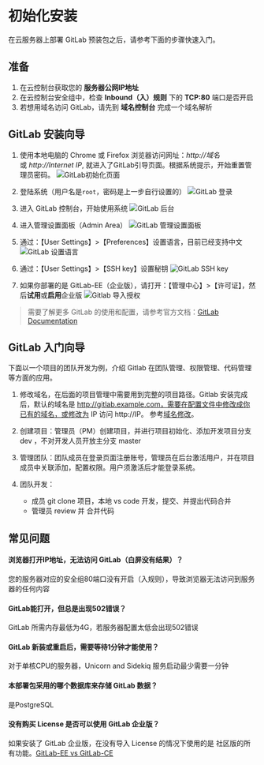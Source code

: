 # 初始化安装

在云服务器上部署 GitLab 预装包之后，请参考下面的步骤快速入门。

## 准备

1. 在云控制台获取您的 **服务器公网IP地址** 
2. 在云控制台安全组中，检查 **Inbound（入）规则** 下的 **TCP:80** 端口是否开启
3. 若想用域名访问 GitLab，请先到 **域名控制台** 完成一个域名解析

## GitLab 安装向导

1. 使用本地电脑的 Chrome 或 Firefox 浏览器访问网址：*http://域名* 或 *http://Internet IP*, 就进入了GitLab引导页面。根据系统提示，开始重置管理员密码。
   ![GitLab初始化页面](https://libs.websoft9.com/Websoft9/DocsPicture/zh/gitlab/gitlab-createpw-websoft9.png)

2. 登陆系统（用户名是`root`，密码是上一步自行设置的） 
   ![GitLab 登录](https://libs.websoft9.com/Websoft9/DocsPicture/zh/gitlab/gitlab-login-websoft9.png)

3. 进入 GitLab 控制台，开始使用系统 
   ![GitLab 后台](https://libs.websoft9.com/Websoft9/DocsPicture/zh/gitlab/gitlab-backend-websoft9.png)

4. 进入管理设置面板（Admin Area）
   ![GitLab 管理设置面板](https://libs.websoft9.com/Websoft9/DocsPicture/en/gitlab/gitlab-adminpanel-websoft9.png)

5. 通过：【User Settings】>【Preferences】设置语言，目前已经支持中文
   ![GitLab 设置语言](https://libs.websoft9.com/Websoft9/DocsPicture/en/gitlab/gitlab-setlanguage-websoft9.png)

6. 通过：【User Settings】>【SSH key】设置秘钥
   ![GitLab SSH key](https://libs.websoft9.com/Websoft9/DocsPicture/en/gitlab/gitlab-sshkey-websoft9.png)

7. 如果你部署的是 GitLab-EE（企业版），请打开：【管理中心】>【许可证】，然后**试用**或**启用**企业版
   ![Gitlab 导入授权](https://libs.websoft9.com/Websoft9/DocsPicture/zh/gitlab/gitlabee-license-websoft9.png)

> 需要了解更多 GitLab 的使用和配置，请参考官方文档：[GitLab Documentation](https://docs.gitlab.com/omnibus/README.html)

## GitLab 入门向导

下面以一个项目的团队开发为例，介绍 Gitlab 在团队管理、权限管理、代码管理等方面的应用。

1. 修改域名，在后面的项目管理中需要用到完整的项目路径。Gitlab 安装完成后，默认的域名是 http://gitlab.example.com，需要在配置文件中修改成你已有的域名，或修改为 IP 访问 http://IP。 参考[域名修改](http://support.websoft9.com/docs/gitlab/zh/solution-more.html#%E5%9F%9F%E5%90%8D%E7%BB%91%E5%AE%9A)。

2. 创建项目：管理员（PM）创建项目，并进行项目初始化、添加开发项目分支 dev ，不对开发人员开放主分支 master

3. 管理团队：团队成员在登录页面注册账号，管理员在后台激活用户，并在项目成员中关联添加，配置权限。用户须激活后才能登录系统。

4. 团队开发： 
   - 成员 git clone 项目，本地 vs code 开发，提交、并提出代码合并
   - 管理员 review 并 合并代码



## 常见问题

#### 浏览器打开IP地址，无法访问 GitLab（白屏没有结果）？

您的服务器对应的安全组80端口没有开启（入规则），导致浏览器无法访问到服务器的任何内容

#### GitLab能打开，但总是出现502错误？

GitLab 所需内存最低为4G，若服务器配置太低会出现502错误

#### GitLab 新装或重启后，需要等待1分钟才能使用？

对于单核CPU的服务器，Unicorn and Sidekiq 服务启动最少需要一分钟

#### 本部署包采用的哪个数据库来存储 GitLab 数据？

是PostgreSQL

#### 没有购买 License 是否可以使用 GitLab 企业版？

如果安装了 GitLab 企业版，在没有导入 License 的情况下使用的是 社区版的所有功能。[GitLab-EE vs GitLab-CE](https://about.gitlab.com/install/ce-or-ee/)

